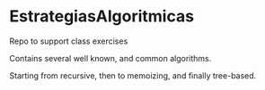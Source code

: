 # EstrategiasAlgoritmicas
Repo to support class exercises

Contains several well known, and common algorithms.

Starting from recursive, then to memoizing, and finally tree-based.
